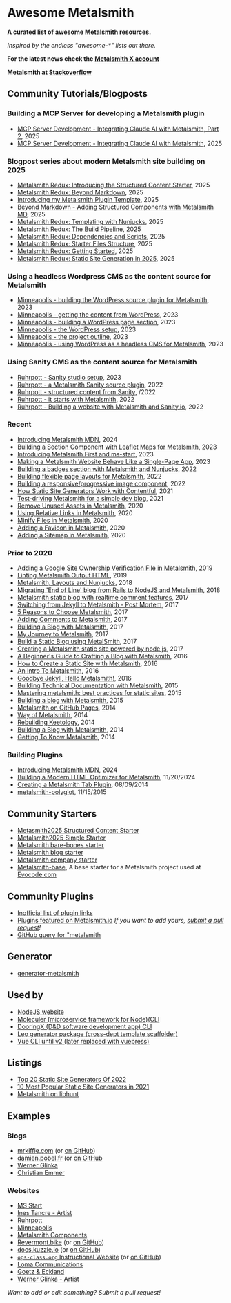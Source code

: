 # Awesome Metalsmith

**A curated list of awesome [Metalsmith](https://www.metalsmith.io) resources.**

_Inspired by the endless "awesome-\*" lists out there._

**For the latest news check the [Metalsmith X account](https://x.com/metalsmithio)**

**Metalsmith at [Stackoverflow](https://stackoverflow.com/questions/tagged/metalsmith)**

## Community Tutorials/Blogposts

### Building a MCP Server for developing a Metalsmith plugin

- [MCP Server Development - Integrating Claude AI with Metalsmith, Part 2](https://glinka.co/blog/mcp-server-evolution/), 2025
- [MCP Server Development - Integrating Claude AI with Metalsmith](https://glinka.co/blog/mcp-server-development-integrating-claude-ai-with-metalsmith/), 2025

### Blogpost series about modern Metalsmith site building on 2025

- [Metalsmith Redux: Introducing the Structured Content Starter](https://glinka.co/blog/metalsmith-redux-introducing-structured-content-starter/), 2025
- [Metalsmith Redux: Beyond Markdown](https://glinka.co/blog/metalsmith-redux-building-better-webpages/), 2025
- [Introducing my Metalsmith Plugin Template](https://glinka.co/blog/metalsmith-plugin-template/), 2025
- [Beyond Markdown - Adding Structured Components with Metalsmith MD](https://glinka.co/blog/metalsmith-redux-beyond-markdown/), 2025
- [Metalsmith Redux: Templating with Nunjucks](https://glinka.co/blog/metalsmith-redux-templating/), 2025
- [Metalsmith Redux: The Build Pipeline](https://glinka.co/blog/metalsmith-redux-build-pipeline/), 2025
- [Metalsmith Redux: Dependencies and Scripts](https://glinka.co/blog/metalsmith-redux-dependencies-scripts/), 2025
- [Metalsmith Redux: Starter Files Structure](https://glinka.co/blog/metalsmith-redux-files-structure/), 2025
- [Metalsmith Redux: Getting Started](https://glinka.co/blog/metalsmith-redux-getting-started/), 2025
- [Metalsmith Redux: Static Site Generation in 2025](https://glinka.co/blog/metalsmith-redux-intro/), 2025

### Using a headless Wordpress CMS as the content source for Metalsmith

- [Minneapolis - building the WordPress source plugin for Metalsmith](https://glinka.co/blog/minneapolis-building-wp-source-plugin/), 2023
- [Minneapolis - getting the content from WordPress](https://glinka.co/blog/minneapolis-generate-graphql-queries/), 2023
- [Minneapolis - building a WordPress page section](https://glinka.co/blog/minneapolis-building-wp-section/), 2023
- [Minneapolis - the WordPress setup](https://glinka.co/blog/minneapolis-wordpress-setup/), 2023
- [Minneapolis - the project outline](https://glinka.co/blog/minneapolis-project-outline/), 2023
- [Minneapolis - using WordPress as a headless CMS for Metalsmith](https://glinka.co/blog/minneapolis-using-wordpress-headless-cms-metalsmith/), 2023

### Using Sanity CMS as the content source for Metalsmith

- [Ruhrpott - Sanity studio setup](https://glinka.co/blog/ruhrpott-sanity-studio-setup/), 2023
- [Ruhrpott - a Metalsmith Sanity source plugin](https://glinka.co/blog/ruhrpott-metalsmith-sanity-source-plugin/), 2022
- [Ruhrpott - structured content from Sanity](https://glinka.co/blog/ruhrpott-structured-content-sanity/), /2022
- [Ruhrpott - it starts with Metalsmith](https://glinka.co/blog/ruhrpott-it-starts-with-metalsmith/), 2022
- [Ruhrpott - Building a website with Metalsmith and Sanity.io](https://glinka.co/blog/ruhrpott-metalsmith-sanity-match-just-right/), 2022

### Recent

- [Introducing Metalsmith MDN](https://glinka.co/blog/introducing-metalsmith-mdn/), 2024
- [Building a Section Component with Leaflet Maps for Metalsmith](https://glinka.co/blog/leaflet-map/), 2023
- [Introducing Metalsmith First and ms-start](https://glinka.co/blog/introducing-metalsmith-first-ms-start/), 2023
- [Making a Metalsmith Website Behave Like a Single-Page App](https://glinka.co/blog/metalsmith-website-behaves-like-single-page-app/), 2023
- [Building a badges section with Metalsmith and Nunjucks](https://glinka.co/blog/build-badges-section/), 2022
- [Building flexible page layouts for Metalsmith](https://www.glinka.co/blog/building-flexible-page-layouts/), 2022
- [Building a responsive/progressive image component](https://glinka.co/blog/building-responsive-progressive-image-component/), 2022
- [How Static Site Generators Work with Contentful](https://www.webstacks.com/blog/contentful-static-site-generators), 2021
- [Test-driving Metalsmith for a simple dev blog](https://log.schemescape.com/posts/static-site-generators/metalsmith.html), 2021
- [Remove Unused Assets in Metalsmith](https://emmer.dev/blog/remove-unused-assets-in-metalsmith/), 2020
- [Using Relative Links in Metalsmith](https://emmer.dev/blog/using-relative-links-in-metalsmith/), 2020
- [Minify Files in Metalsmith](https://emmer.dev/blog/minify-files-in-metalsmith/), 2020
- [Adding a Favicon in Metalsmith](https://emmer.dev/blog/adding-a-favicon-in-metalsmith/), 2020
- [Adding a Sitemap in Metalsmith](https://emmer.dev/blog/adding-a-sitemap-in-metalsmith/), 2020

### Prior to 2020

- [Adding a Google Site Ownership Verification File in Metalsmith](https://emmer.dev/blog/adding-a-google-site-ownership-verification-file-in-metalsmith/), 2019
- [Linting Metalsmith Output HTML](https://emmer.dev/blog/linting-metalsmith-output-html/), 2019
- [Metalsmith, Layouts and Nunjucks](http://www.glinka.co/blog/metalsmith-layouts-nunjucks/), 2018
- [Migrating 'End of Line' blog from Rails to NodeJS and Metalsmith](https://www.endoflineblog.com/migrating-end-of-line-blog-from-rails-to-nodejs-and-metalsmith), 2018
- [Metalsmith static blog with realtime comment features](https://pusher.com/blog/metalsmith-static-with-realtime-comment-features/), 2017
- [Switching from Jekyll to Metalsmith - Post Mortem](https://bengsfort.github.io/articles/metalsmith-blog-refactor/), 2017
- [5 Reasons to Choose Metalsmith](https://vitaliy-bobrov.github.io/blog/five-reasons-choose-metalsmith/), 2017
- [Adding Comments to Metalsmith](https://vitaliy-bobrov.github.io/blog/adding-comments-to-metalsmith/), 2017
- [Building a Blog with Metalsmith](https://www.brophy.org/post/building-a-blog-with-metalsmith), 2017
- [My Journey to Metalsmith](https://www.brophy.org/post/my-journey-to-metalsmith), 2017
- [Build a Static Blog using MetalSmith](https://medium.com/manifoldco/build-a-static-blog-using-metalsmith-ecf285947c27), 2017
- [Creating a Metalsmith static site powered by node.js](https://verbosity.ca/javascript/2017-12-06-creating-a-metalsmith-static-site), 2017
- [A Beginner's Guide to Crafting a Blog with Metalsmith](https://neustadt.fr/essays/crafting-a-simple-blog-with-metalsmith/), 2016
- [How to Create a Static Site with Metalsmith](http://www.sitepoint.com/create-static-site-metalsmith/), 2016
- [An Intro To Metalsmith](https://www.micahgodbolt.com/blog/an-intro-to-metalsmith), 2016
- [Goodbye Jekyll, Hello Metalsmith!](https://howarddierking.com/2016/09/16/goodbye-jekyll-hello-metalsmith/), 2016
- [Building Technical Documentation with Metalsmith](https://segment.com/blog/building-technical-documentation-with-metalsmith/), 2015
- [Mastering metalsmith: best practices for static sites](http://evocode.com/blog/mastering-metalsmith-best-practices-for-static-sites/), 2015
- [Building a blog with Metalsmith](https://davidxmoody.com/2015/building-a-blog-with-metalsmith/), 2015
- [Metalsmith on GitHub Pages](http://devo.ps/blog/metalsmith-on-github-pages/), 2014
- [Way of Metalsmith](http://blog.lecomte.me/posts/2014/way-of-metalsmith/), 2014
- [Rebuilding Keetology](http://keetology.com/blog/rebuilding-keetology), 2014
- [Building a Blog with Metalsmith](https://blakeembrey.com/posts/2014-09-building-a-blog-with-metalsmith/), 2014
- [Getting To Know Metalsmith](https://robinthrift.com/posts/getting-to-know-metalsmith/), 2014

### Building Plugins

- [Introducing Metalsmith MDN](https://glinka.co/blog/introducing-metalsmith-mdn/), 2024
- [Building a Modern HTML Optimizer for Metalsmith](https://glinka.co/blog/building-metalsmith-html-optimizer/), 11/20/2024
- [Creating a Metalsmith Tab Plugin](http://blog.krawaller.se/posts/creating-a-metalsmith-tag-plugin/), 08/09/2014
- [metalsmith-polyglot](http://visualcosita.xyz/post/metalsmith-polyglot/), 11/15/2015

## Community Starters

- [Metasmith2025 Structured Content Starter](https://github.com/wernerglinka/metalsmith2025-structured-content-starter)
- [Metalsmith2025 Simple Starter](https://github.com/wernerglinka/metalsmith2025-simple-starter)
- [Metalsmith bare-bones starter](https://github.com/wernerglinka/metalsmith-bare-bones-starter)
- [Metalsmith blog starter](https://github.com/wernerglinka/metalsmith-blog-starter)
- [Metalsmith company starter](https://github.com/wernerglinka/metalsmith-company-starter)
- [Metalsmith-base](https://github.com/evocode/metalsmith-base), A base starter for a Metalsmith project used at [Evocode.com](http://evocode.com/)

## Community Plugins

- [Inofficial list of plugin links](PLUGINS.md)
- [Plugins featured on Metalsmith.io](https://metalsmith.io/plugins/) _If you want to add yours, [submit a pull request](https://metalsmith.io/plugins/#submit-your-plugin)!_
- [GitHub query for "metalsmith](https://github.com/search?utf8=%E2%9C%93&q=metalsmith-&type=Repositories&ref=searchresults)

## Generator

- [generator-metalsmith](https://github.com/hariadi/generator-metalsmith)

## Used by

- [NodeJS website](https://nodejs.org)
- [Moleculer (microservice framework for Node)(CLI](https://moleculer.services/docs/0.14/moleculer-cli.html)
- [DooringX (D&D software development app) CLI](https://github.com/H5-Dooring/dooringx/blob/main/packages/dooringx-cli/src/modifyTemplate.ts)
- [Leo generator package (cross-dept template scaffolder)](https://github.com/JDFED/leo)
- [Vue CLI until v2 (later replaced with vuepress)](https://github.com/vuejs/vue-cli/tree/v2.9.3)

## Listings

- [Top 20 Static Site Generators Of 2022](https://www.intuz.com/top-static-site-generators)
- [10 Most Popular Static Site Generators in 2021](https://superdevresources.com/static-site-generators/)
- [Metalsmith on libhunt](https://nodejs.libhunt.com/metalsmith-alternatives)

## Examples

### Blogs

- [mrkiffie.com](http://mrkiffie.com) (or [on GitHub](https://github.com/mrkiffie/mrkiffie.com))
- [damien.pobel.fr](http://damien.pobel.fr) (or [on GitHub](http://damien.pobel.fr/)
- [Werner Glinka](https://www.glinka.co/)
- [Christian Emmer](https://emmer.dev/)

### Websites

- [MS Start](https://ms-start-docs.netlify.app/)
- [Ines Tancre - Artist](https://ines-tancre.netlify.app/)
- [Ruhrpott](https://ruhrpott.netlify.app/)
- [Minneapolis](https://mpls.netlify.app/)
- [Metalsmith Components](https://metalsmith-components.netlify.app/)
- [Revermont.bike](http://vtt.revermont.bike/) (or [on GitHub](https://github.com/dpobel/revermont.bike))
- [docs.kuzzle.io](http://docs.kuzzle.io/) (or [on GitHub](https://github.com/kuzzle/documentation))
- [`ops-class.org` Instructional Website](http://www.ops-class.org/) (or [on GitHub](https://github.com/ops-class/www))
- [Loma Communications](https://lomacommunications.com)
- [Goetz & Eckland](https://goetzeckland.com/)
- [Werner Glinka - Artist](https://www.wernerglinka.com/)

_Want to add or edit something? Submit a pull request!_
